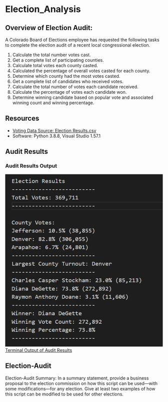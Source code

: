 # Election_Analysis

## Overview of Election Audit:
A Colorado Board of Elections employee has requested the following tasks to complete the election audit of a recent local congressional election.

1. Calculate the total number votes cast.
2. Get a complete list of participating counties.
3. Calculate total votes each county casted.
4. Calculated the percentage of overall votes casted for each county. 
5. Determine which county had the most votes casted.
6. Get a complete list of candidates who received votes.
7. Calculate the total number of votes each candidate received.
8. Calculate the percentage of votes each candidate won.
9. Determine winning candidate based on popular vote and associated winning count and winning percentage.

## Resources
- [Voting Data Source: Election Results.csv](https://github.com/sbretag/Election_Analysis/blob/main/Resources/election_results.csv)
- Software: Python 3.8.8, Visual Studio 1.57.1

## Audit Results

### Audit Results Output
![](https://github.com/sbretag/Election_Analysis/blob/main/Analysis/Election_Results_TextOutput.png)
[Terminal Output of Audit Results](https://github.com/sbretag/Election_Analysis/blob/main/Analysis/Election_Results_TerminalOutput.png)

## Election-Audit

Election-Audit Summary: In a summary statement, provide a business proposal to the election commission on how this script can be used—with some modifications—for any election. Give at least two examples of how this script can be modified to be used for other elections.
